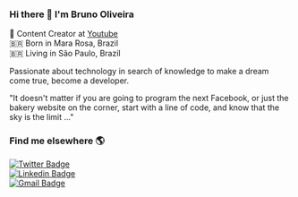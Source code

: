 ### Hi there 👋 I'm Bruno Oliveira

🍿 Content Creator at [Youtube](https://www.youtube.com/c/cavalheironi) <br>
🇧🇷 Born in Mara Rosa, Brazil <br>
🇧🇷 Living in São Paulo, Brazil <br>
<!--🚀 Senior Android Engineer at [Disney+](https://www.disneyplus.com/) <br> -->

Passionate about technology in search of knowledge to make a dream come true, become a developer.

"It doesn't matter if you are going to program the next Facebook, or just the bakery website on the corner, start with a line of code, and know that the sky is the limit ..." 

### Find me elsewhere 🌎
<!--🚀 [Site](https://lucasmontano.com) <br>
🐦 [Twitter](https://twitter.com/lucas_montano) <br>
📸 [Instagram](https://instagram.com/lucasmontano) <br>
💼 [LinkedIn](https://www.linkedin.com/in/lucasmontano/) <br> -->


[![Twitter Badge](https://img.shields.io/badge/-@bbdoliveira-1E90FF?style=flat-square&labelColor=1E90FF&logo=twitter&logoColor=white&link=https://twitter.com/bbdoliveira)](https://twitter.com/bbdoliveira) <br>
[![Linkedin Badge](https://img.shields.io/badge/-Bruno%20Oliveira-1E90FF?style=flat-square&logo=Linkedin&logoColor=white&link=https://www.linkedin.com/in/bruno-bonif%C3%A1cio-de-oliveira-05870b99/)](https://www.linkedin.com/in/bruno-bonif%C3%A1cio-de-oliveira-05870b99/) <br>
[![Gmail Badge](https://img.shields.io/badge/-bbdoliveira@gmail.com-1E90FF?style=flat-square&logo=Gmail&logoColor=white&link=mailto:diego.schell.f@gmail.com)](mailto:bbdoliveira@gmail.com)


<!--
**bbdoliveira/bbdoliveira** is a ✨ _special_ ✨ repository because its `README.md` (this file) appears on your GitHub profile.

Here are some ideas to get you started:

- 🔭 I’m currently working on ...
- 🌱 I’m currently learning ...
- 👯 I’m looking to collaborate on ...
- 🤔 I’m looking for help with ...
- 💬 Ask me about ...
- 📫 How to reach me: ...
- 😄 Pronouns: ...
- ⚡ Fun fact: ...
-->
